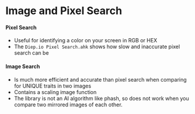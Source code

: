 # Image and Pixel Search #

#### Pixel Search
- Useful for identifying a color on your screen in RGB or HEX
- The `Diep.io Pixel Search.ahk` shows how slow and inaccurate pixel search can be

#### Image Search
- Is much more efficient and accurate than pixel search when comparing for UNIQUE traits in two images
- Contains a scaling image function
- The library is not an AI algorithm like phash, so does not work when you compare two mirrored images of each other.

